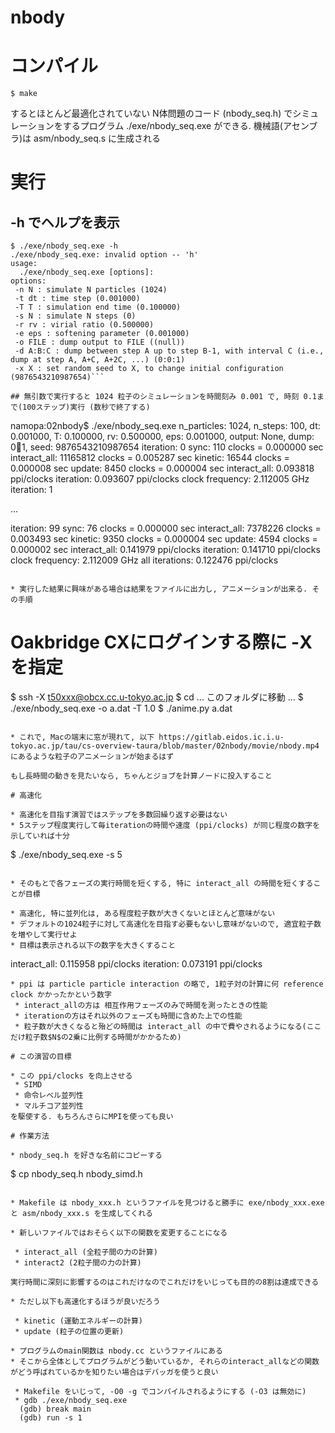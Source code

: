 # nbody

# コンパイル

```
$ make
```

するとほとんど最適化されていない N体問題のコード (nbody_seq.h) でシミュレーションをするプログラム ./exe/nbody_seq.exe ができる. 機械語(アセンブラ)は asm/nbody_seq.s に生成される

# 実行

## -h でヘルプを表示

```
$ ./exe/nbody_seq.exe -h
./exe/nbody_seq.exe: invalid option -- 'h'
usage:
  ./exe/nbody_seq.exe [options]:
options:
 -n N : simulate N particles (1024)
 -t dt : time step (0.001000)
 -T T : simulation end time (0.100000)
 -s N : simulate N steps (0)
 -r rv : virial ratio (0.500000)
 -e eps : softening parameter (0.001000)
 -o FILE : dump output to FILE ((null))
 -d A:B:C : dump between step A up to step B-1, with interval C (i.e., dump at step A, A+C, A+2C, ...) (0:0:1)
 -x X : set random seed to X, to change initial configuration (9876543210987654)```

## 無引数で実行すると 1024 粒子のシミュレーションを時間刻み 0.001 で, 時刻 0.1まで(100ステップ)実行 (数秒で終了する)

```
namopa:02nbody$ ./exe/nbody_seq.exe
n_particles: 1024, n_steps: 100, dt: 0.001000, T: 0.100000, rv: 0.500000, eps: 0.001000, output: None, dump: 0:100:1, seed: 9876543210987654
iteration: 0
sync: 110 clocks = 0.000000 sec
interact_all: 11165812 clocks = 0.005287 sec
kinetic: 16544 clocks = 0.000008 sec
update: 8450 clocks = 0.000004 sec
interact_all: 0.093818 ppi/clocks
iteration: 0.093607 ppi/clocks
clock frequency: 2.112005 GHz
iteration: 1

   ...

iteration: 99
sync: 76 clocks = 0.000000 sec
interact_all: 7378226 clocks = 0.003493 sec
kinetic: 9350 clocks = 0.000004 sec
update: 4594 clocks = 0.000002 sec
interact_all: 0.141979 ppi/clocks
iteration: 0.141710 ppi/clocks
clock frequency: 2.112009 GHz
all iterations: 0.122476 ppi/clocks
```

* 実行した結果に興味がある場合は結果をファイルに出力し, アニメーションが出来る. その手順

```
# Oakbridge CXにログインする際に -X を指定
$ ssh -X t50xxx@obcx.cc.u-tokyo.ac.jp
$ cd ... このフォルダに移動 ...
$ ./exe/nbody_seq.exe -o a.dat -T 1.0
$ ./anime.py a.dat
```

* これで, Macの端末に窓が現れて, 以下 https://gitlab.eidos.ic.i.u-tokyo.ac.jp/tau/cs-overview-taura/blob/master/02nbody/movie/nbody.mp4 にあるような粒子のアニメーションが始まるはず

もし長時間の動きを見たいなら, ちゃんとジョブを計算ノードに投入すること

# 高速化

* 高速化を目指す演習ではステップを多数回繰り返す必要はない
* 5ステップ程度実行して毎iterationの時間や速度 (ppi/clocks) が同じ程度の数字を示していれば十分

```
$ ./exe/nbody_seq.exe -s 5
```

* そのもとで各フェーズの実行時間を短くする, 特に interact_all の時間を短くすることが目標

* 高速化, 特に並列化は, ある程度粒子数が大きくないとほとんど意味がない
* デフォルトの1024粒子に対して高速化を目指す必要もないし意味がないので, 適宜粒子数を増やして実行せよ
* 目標は表示される以下の数字を大きくすること
```
interact_all: 0.115958 ppi/clocks
iteration: 0.073191 ppi/clocks
```
* ppi は particle particle interaction の略で, 1粒子対の計算に何 reference clock かかったかという数字
 * interact_allの方は 相互作用フェーズのみで時間を測ったときの性能
 * iterationの方はそれ以外のフェーズも時間に含めた上での性能
 * 粒子数が大きくなると殆どの時間は interact_all の中で費やされるようになる(ここだけ粒子数$N$の2乗に比例する時間がかかるため)
 
# この演習の目標

* この ppi/clocks を向上させる
 * SIMD
 * 命令レベル並列性
 * マルチコア並列性
を駆使する. もちろんさらにMPIを使っても良い

# 作業方法

* nbody_seq.h を好きな名前にコピーする
```
$ cp nbody_seq.h nbody_simd.h
```

* Makefile は nbody_xxx.h というファイルを見つけると勝手に exe/nbody_xxx.exe と asm/nbody_xxx.s を生成してくれる

* 新しいファイルではおそらく以下の関数を変更することになる

 * interact_all (全粒子間の力の計算)
 * interact2 (2粒子間の力の計算)

実行時間に深刻に影響するのはこれだけなのでこれだけをいじっても目的の8割は達成できる

* ただし以下も高速化するほうが良いだろう

 * kinetic (運動エネルギーの計算)
 * update (粒子の位置の更新)

* プログラムのmain関数は nbody.cc というファイルにある
* そこから全体としてプログラムがどう動いているか, それらのinteract_allなどの関数がどう呼ばれているかを知りたい場合はデバッガを使うと良い

 * Makefile をいじって, -O0 -g でコンパイルされるようにする (-O3 は無効に)
 * gdb ./exe/nbody_seq.exe
  (gdb) break main
  (gdb) run -s 1


